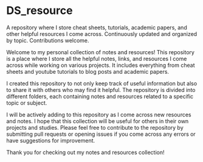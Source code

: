 # DS_resource
A repository where I store cheat sheets, tutorials, academic papers, and other helpful resources I come across. Continuously updated and organized by topic. Contributions welcome.

Welcome to my personal collection of notes and resources! This repository is a place where I store all the helpful notes, links, and resources I come across while working on various projects. It includes everything from cheat sheets and youtube tutorials to blog posts and academic papers.

I created this repository to not only keep track of useful information but also to share it with others who may find it helpful. The repository is divided into different folders, each containing notes and resources related to a specific topic or subject.

I will be actively adding to this repository as I come across new resources and notes. I hope that this collection will be useful for others in their own projects and studies. Please feel free to contribute to the repository by submitting pull requests or opening issues if you come across any errors or have suggestions for improvement.

Thank you for checking out my notes and resources collection!
